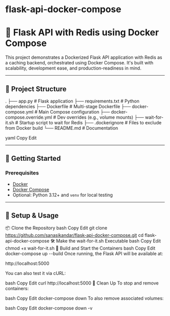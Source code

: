 # flask-api-docker-compose
# 🐳 Flask API with Redis using Docker Compose

This project demonstrates a Dockerized Flask API application with Redis as a caching backend, orchestrated using Docker Compose. It's built with scalability, development ease, and production-readiness in mind.

---

## 📁 Project Structure

. ├── app.py # Flask application ├── requirements.txt # Python dependencies ├── Dockerfile # Multi-stage Dockerfile ├── docker-compose.yml # Main Compose configuration ├── docker-compose.override.yml # Dev overrides (e.g., volume mounts) ├── wait-for-it.sh # Startup script to wait for Redis ├── .dockerignore # Files to exclude from Docker build └── README.md # Documentation

yaml
Copy
Edit

---

## 🚀 Getting Started

### Prerequisites

- [Docker](https://docs.docker.com/get-docker/)
- [Docker Compose](https://docs.docker.com/compose/)
- Optional: Python 3.12+ and `venv` for local testing

---

## 🧱 Setup & Usage

📦 Clone the Repository
bash
Copy
Edit
git clone https://github.com/sanasikandar/flask-api-docker-compose.git
cd flask-api-docker-compose
🛠 Make the wait-for-it.sh Executable
bash
Copy
Edit
chmod +x wait-for-it.sh
🐳 Build and Start the Containers
bash
Copy
Edit
docker-compose up --build
Once running, the Flask API will be available at:

http://localhost:5000

You can also test it via cURL:

bash
Copy
Edit
curl http://localhost:5000
🧹 Clean Up
To stop and remove containers:

bash
Copy
Edit
docker-compose down
To also remove associated volumes:

bash
Copy
Edit
docker-compose down -v

